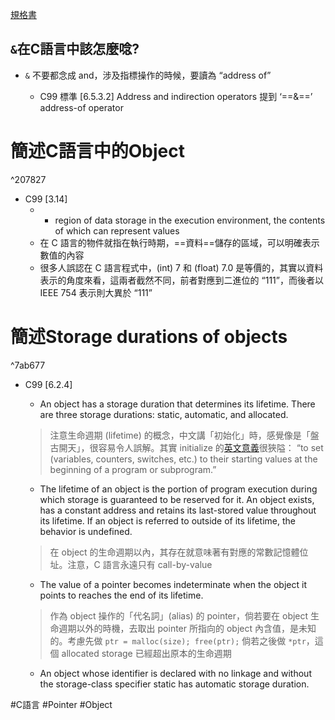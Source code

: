 [規格書](http://www.open-std.org/jtc1/sc22/wg14/www/docs/n1256.pdf)


## `&`在C語言中該怎麼唸?

- `&` 不要都念成 and，涉及指標操作的時候，要讀為 “address of”
    
    - C99 標準 [6.5.3.2] Address and indirection operators 提到 ‘==&==’ address-of operator
# 簡述C語言中的Object

^207827

- C99 [3.14]
	- - region of data storage in the execution environment, the contents of which can represent values
	- 在 C 語言的物件就指在執行時期，==資料==儲存的區域，可以明確表示數值的內容
	- 很多人誤認在 C 語言程式中，(int) 7 和 (float) 7.0 是等價的，其實以資料表示的角度來看，這兩者截然不同，前者對應到二進位的 “111”，而後者以 IEEE 754 表示則大異於 “111”

# 簡述Storage durations of objects

^7ab677

- C99 [6.2.4]
    
    - An object has a storage duration that determines its lifetime. There are three storage durations: static, automatic, and allocated.
    
    > 注意生命週期 (lifetime) 的概念，中文講「初始化」時，感覺像是「盤古開天」，很容易令人誤解。其實 initialize 的[英文意義](http://dictionary.reference.com/browse/initialize)很狹隘： “to set (variables, counters, switches, etc.) to their starting values at the beginning of a program or subprogram.”
    
    - The lifetime of an object is the portion of program execution during which storage is guaranteed to be reserved for it. An object exists, has a constant address and retains its last-stored value throughout its lifetime. If an object is referred to outside of its lifetime, the behavior is undefined.
    
    > 在 object 的生命週期以內，其存在就意味著有對應的常數記憶體位址。注意，C 語言永遠只有 call-by-value
    
    - The value of a pointer becomes indeterminate when the object it points to reaches the end of its lifetime.
    
    > 作為 object 操作的「代名詞」(alias) 的 pointer，倘若要在 object 生命週期以外的時機，去取出 pointer 所指向的 object 內含值，是未知的。考慮先做 `ptr = malloc(size); free(ptr);` 倘若之後做 `*ptr`，這個 allocated storage 已經超出原本的生命週期
    
    - An object whose identifier is declared with no linkage and without the storage-class specifier static has automatic storage duration.


#C語言  #Pointer #Object